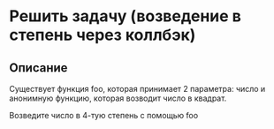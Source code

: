 # Решить задачу (возведение в степень через коллбэк)

## Описание

Существует функция foo, которая принимает 2 параметра: число и анонимную функцию, которая возводит число в квадрат. 

Возведите число в 4-тую степень с помощью foo
